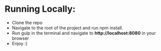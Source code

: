 <h1>Running Locally:</h1>
<ul>
  <li>Clone the repo</li>
  <li>Navigate to the root of the project and run npm install.</li>
  <li>Run gulp in the terminal and navigate to <strong>http://localhost:8080</strong> in your browser</li>
  <li>Enjoy :)</li>
</ul>


